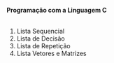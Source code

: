 <b>Programação com a Linguagem C</b>
<br><br>
<ol>
  <li>Lista Sequencial</li>
  <li>Lista de Decisão</li>
  <li>Lista de Repetição</li>
  <li>Lista Vetores e Matrizes</li>
</ol>

